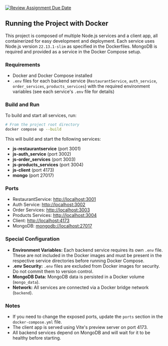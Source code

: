 [![Review Assignment Due Date](https://classroom.github.com/assets/deadline-readme-button-22041afd0340ce965d47ae6ef1cefeee28c7c493a6346c4f15d667ab976d596c.svg)](https://classroom.github.com/a/xIbq4TFL)

## Running the Project with Docker

This project is composed of multiple Node.js services and a client app, all containerized for easy development and deployment. Each service uses Node.js version `22.13.1-slim` as specified in the Dockerfiles. MongoDB is required and provided as a service in the Docker Compose setup.

### Requirements
- Docker and Docker Compose installed
- `.env` files for each backend service (`RestaurantService`, `auth_service`, `order_services`, `products_services`) with the required environment variables (see each service's `.env` file for details)

### Build and Run

To build and start all services, run:

```sh
# From the project root directory
docker compose up --build
```

This will build and start the following services:
- **js-restaurantservice** (port 3001)
- **js-auth_service** (port 3002)
- **js-order_services** (port 3003)
- **js-products_services** (port 3004)
- **js-client** (port 4173)
- **mongo** (port 27017)

### Ports
- RestaurantService: [http://localhost:3001](http://localhost:3001)
- Auth Service: [http://localhost:3002](http://localhost:3002)
- Order Services: [http://localhost:3003](http://localhost:3003)
- Products Services: [http://localhost:3004](http://localhost:3004)
- Client: [http://localhost:4173](http://localhost:4173)
- MongoDB: [mongodb://localhost:27017](mongodb://localhost:27017)

### Special Configuration
- **Environment Variables:** Each backend service requires its own `.env` file. These are not included in the Docker images and must be present in the respective service directories before running Docker Compose.
- **.env Security:** `.env` files are excluded from Docker images for security. Do not commit them to version control.
- **MongoDB Data:** MongoDB data is persisted in a Docker volume (`mongo_data`).
- **Network:** All services are connected via a Docker bridge network (`backend`).

### Notes
- If you need to change the exposed ports, update the `ports` section in the `docker-compose.yml` file.
- The client app is served using Vite's preview server on port 4173.
- All backend services depend on MongoDB and will wait for it to be healthy before starting.
